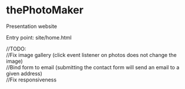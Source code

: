 # thePhotoMaker
Presentation website


Entry point: site/home.html



//TODO:  
//Fix image gallery (click event listener on photos does not change the image)  
//Bind form to email (submitting the contact form will send an email to a given address)  
//Fix responsiveness  
